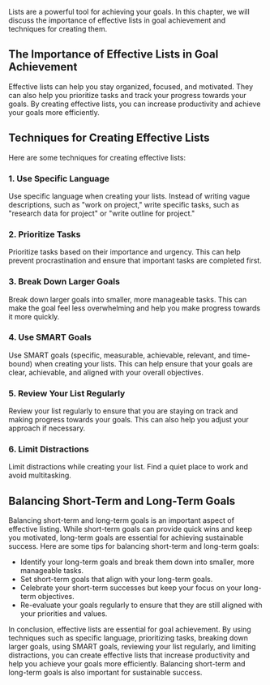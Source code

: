 
Lists are a powerful tool for achieving your goals. In this chapter, we will discuss the importance of effective lists in goal achievement and techniques for creating them.

The Importance of Effective Lists in Goal Achievement
-----------------------------------------------------

Effective lists can help you stay organized, focused, and motivated. They can also help you prioritize tasks and track your progress towards your goals. By creating effective lists, you can increase productivity and achieve your goals more efficiently.

Techniques for Creating Effective Lists
---------------------------------------

Here are some techniques for creating effective lists:

### 1. Use Specific Language

Use specific language when creating your lists. Instead of writing vague descriptions, such as "work on project," write specific tasks, such as "research data for project" or "write outline for project."

### 2. Prioritize Tasks

Prioritize tasks based on their importance and urgency. This can help prevent procrastination and ensure that important tasks are completed first.

### 3. Break Down Larger Goals

Break down larger goals into smaller, more manageable tasks. This can make the goal feel less overwhelming and help you make progress towards it more quickly.

### 4. Use SMART Goals

Use SMART goals (specific, measurable, achievable, relevant, and time-bound) when creating your lists. This can help ensure that your goals are clear, achievable, and aligned with your overall objectives.

### 5. Review Your List Regularly

Review your list regularly to ensure that you are staying on track and making progress towards your goals. This can also help you adjust your approach if necessary.

### 6. Limit Distractions

Limit distractions while creating your list. Find a quiet place to work and avoid multitasking.

Balancing Short-Term and Long-Term Goals
----------------------------------------

Balancing short-term and long-term goals is an important aspect of effective listing. While short-term goals can provide quick wins and keep you motivated, long-term goals are essential for achieving sustainable success. Here are some tips for balancing short-term and long-term goals:

* Identify your long-term goals and break them down into smaller, more manageable tasks.
* Set short-term goals that align with your long-term goals.
* Celebrate your short-term successes but keep your focus on your long-term objectives.
* Re-evaluate your goals regularly to ensure that they are still aligned with your priorities and values.

In conclusion, effective lists are essential for goal achievement. By using techniques such as specific language, prioritizing tasks, breaking down larger goals, using SMART goals, reviewing your list regularly, and limiting distractions, you can create effective lists that increase productivity and help you achieve your goals more efficiently. Balancing short-term and long-term goals is also important for sustainable success.
